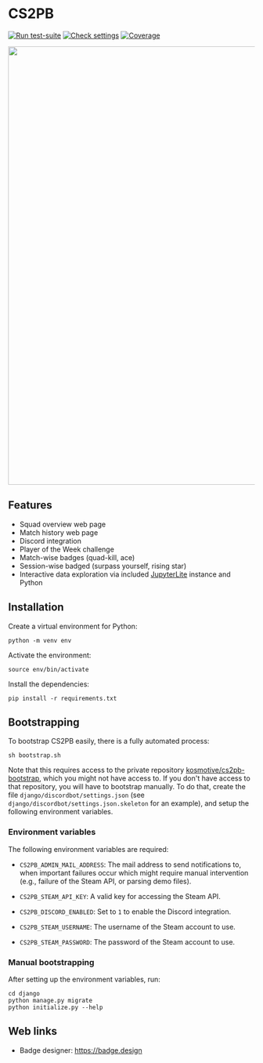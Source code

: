 # CS2PB

[![Run test-suite](https://github.com/kosmotive/cs2pb/actions/workflows/django-tests.yaml/badge.svg)](https://github.com/kosmotive/cs2pb/actions/workflows/django-tests.yaml)
[![Check settings](https://github.com/kosmotive/cs2pb/actions/workflows/check-settings.yaml/badge.svg)](https://github.com/kosmotive/cs2pb/actions/workflows/check-settings.yaml)
[![Coverage](https://img.shields.io/endpoint?url=https://gist.githubusercontent.com/kostrykin/48d2e30f4e914519ccb60090cf2ee742/raw/cs2pb.json)](https://github.com/kosmotive/cs2pb/actions/workflows/django-tests.yaml)

<img width="894" src="https://github.com/user-attachments/assets/b25b17c1-6636-4a01-9f52-4c761c2a033f">

## Features

- Squad overview web page
- Match history web page
- Discord integration
- Player of the Week challenge
- Match-wise badges (quad-kill, ace)
- Session-wise badged (surpass yourself, rising star)
- Interactive data exploration via included [JupyterLite](https://github.com/jupyterlite) instance and Python

## Installation

Create a virtual environment for Python:
```
python -m venv env
```

Activate the environment:
```
source env/bin/activate
```

Install the dependencies:
```
pip install -r requirements.txt
```

## Bootstrapping

To bootstrap CS2PB easily, there is a fully automated process:
```
sh bootstrap.sh
```
Note that this requires access to the private repository [kosmotive/cs2pb-bootstrap](https://github.com/kosmotive/cs2pb-bootstrap), which you might not have access to. If you don't have access to that repository, you will have to bootstrap manually. To do that, create the file `django/discordbot/settings.json` (see `django/discordbot/settings.json.skeleton` for an example), and setup the following environment variables.

### Environment variables

The following environment variables are required:

- `CS2PB_ADMIN_MAIL_ADDRESS`: The mail address to send notifications to, when important failures occur which might require manual intervention (e.g., failure of the Steam API, or parsing demo files).

- `CS2PB_STEAM_API_KEY`: A valid key for accessing the Steam API.

- `CS2PB_DISCORD_ENABLED`: Set to `1` to enable the Discord integration.

- `CS2PB_STEAM_USERNAME`: The username of the Steam account to use.

- `CS2PB_STEAM_PASSWORD`: The password of the Steam account to use.

### Manual bootstrapping

After setting up the environment variables, run:
```
cd django
python manage.py migrate
python initialize.py --help
```

## Web links

- Badge designer: <https://badge.design>
